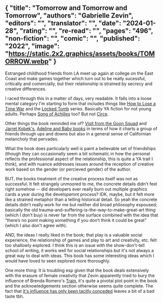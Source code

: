 {
 "title": "Tomorrow and Tomorrow and Tomorrow",
 "authors": "Gabrielle Zevin",
 "editors": "",
 "translator": "",
 "date": "2024-01-28",
 "rating": "",
 "re-read": "",
 "pages": "496",
 "non-fiction": "",
 "comic": "",
 "published": "2022",
 "image": "https://static.2x2.graphics/assets/books/TOMORROW.webp"
}
---

Estranged childhood friends from LA meet up again at college on the East Coast and make games together which turn out to be really sucessful, critically and comercially,  but their relationship is strained by secrecy and creative differences.

I raced through this in a matter of days, very readable. It falls into a loose mental category I'm starting to form that includes things like [How to Lose a Time War](book-This-is-How-You-Lose-the-Time-War(2019)) and the [Locked Tomb](author-Tamsyn-Muir) series. Basically YA fiction for not young adults. Perhaps [Song of Achilles](book-The-Song-Of-Achilles(2011)) too? But not [Circe](book-Circe(2018)).

Other things the book reminded me of? [Visit from the Goon Squad](book-A-Visit-from-the-Goon-Squad(2010)) and [Jarret Kobek's](author-Jarett-Kobek), [Adeline and Baby books](book-The-Future-Won't-Be-Long(2017)) in terms of how it charts a group of friends through ups and downs but also in a general sense of Californian melancholy that pervades.

What the book does particularly well is paint a believable set of friendships (though they can occasionally seem a bit schematic in how the personal reflects the professional aspect of the relationship, this is quite a YA trait I think), and with nuance addresses issues around the reception of creative work based on the gender (or percieved gender) of the author.

BUT, the books treatment of the creative process itself was not as successful. It felt strangely unmoored to me, the concrete details didn't feel right somehow -- did developers ever really burn out multiple graphics cards a year during the developemnt process? IDK, maybe, but it felt more like a strained metaphor than a telling historical detail. So yeah the concrete details didn't really work for me but neither did broad philosophy espoused; basically the old trauma-and-suffering-is-the-way-to-make-great-art thing (which I don't buy) is never far from the surface combined with the idea that “there’s no point making something if you don’t think it could be great” (which I also don't agree with).

AND, the ideas I really liked in the book; that play is a valuable social experience, the relationship of games and play to art and creativity, etc. felt too shallowly explored. I think this is an issue with the show-don't-tell school of writing, it works well for social relationships but it's not always a great way to deal with ideas. This book has some interesting ideas which I would have loved to seen explored more thoroughly.

One more thing: It is troubling esp given that the book deals extensively with the erasure of female creativity that Zevin apparently tried to bury the influence of Brenda Romero's [Train](https://en.wikipedia.org/wiki/Train_(board_game)#Reception), it's quite a pivotal plot point in the book and the acknowledgements section otherwise seems quite complete. The fact that [it's influence has only been tacitly conceded](https://archive.ph/MysPa) leaves a bit of a bad taste tbh.
